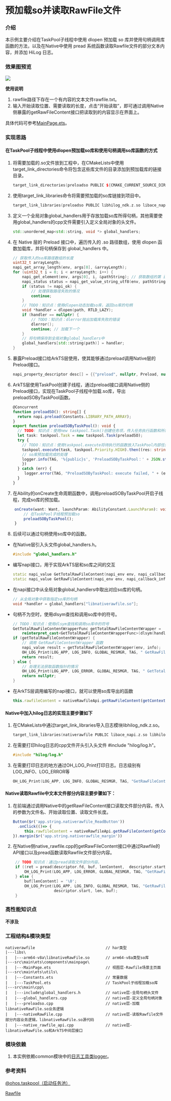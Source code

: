 # 预加载so并读取RawFile文件

### 介绍

本示例主要介绍在TaskPool子线程中使用 dlopen 预加载 so 库并使用句柄调用库函数的方法，以及在Native中使用 pread 系统函数读取Rawfile文件的部分文本内容，并添加 HiLog 日志。

### 效果图预览

![](../../entry/src/main/resources/base/media/raw_file.gif)

**使用说明**

1. rawfile路径下存在一个有内容的文本文件rawfile.txt。
2. 输入开始读取位置、需要读取的长度，点击“开始读取”，即可通过调用Native侧暴露的getRawFileContent接口把读取到的内容显示在界面上。

具体代码可参考[MainPage.ets](src/main/ets/components/mainpage/NativeRawfileDemo.ets)。

### 实现思路

#### 在TaskPool子线程中使用dlopen预加载so库和使用句柄调用so库函数的方式

1. 将需要加载的.so文件放到工程中，在CMakeLists中使用target_link_directories命令将包含这些库文件的目录添加到预加载库的链接目录。

    ```c++
    target_link_directories(preloadso PUBLIC ${CMAKE_CURRENT_SOURCE_DIR}/../../../libs/${OHOS_ARCH}/)
    ```

2. 使用target_link_libraries命令将需要预加载的so库链接到项目中。

    ```c++
    target_link_libraries(preloadso PUBLIC libhilog_ndk.z.so libace_napi.z.so global_handlers libnativerawfile.so)
    ```

3. 定义一个全局对象global_handlers用于存放加载so库所得句柄，其他需要使用global_handlers的cpp文件需要引入定义全局对象的头文件。

    ```c++
    std::unordered_map<std::string, void *> global_handlers;
    ```

4. 在 Native 层的 Preload 接口中，遍历传入的 .so 路径数组，使用 dlopen 函数加载库，并将句柄保存到 global_handlers 中。

    ```c++
    // 获取传入的so库路径数组的长度
    uint32_t arrayLength;
    napi_get_array_length(env, args[0], &arrayLength);
    for (uint32_t i = 0; i < arrayLength; i++) {
        napi_get_element(env, args[0], i, &pathString); // 获取数组的第 i 个元素
        napi_status status = napi_get_value_string_utf8(env, pathString, path, sizeof(path), &pathLength);
        if (status != napi_ok) {
            // 处理获取路径失败的情况
            continue;
        }
        // TODO：知识点：使用dlopen动态加载so库，返回so库的句柄
        void *handler = dlopen(path, RTLD_LAZY);
        if (handler == nullptr) {
            // TODO：知识点：dlerror抛出加载库失败的错误
            dlerror();
            continue; // 加载下一个
        }
        // 将句柄保存到全局对象global_handlers中
        global_handlers[std::string(path)] = handler;
    }
    ```

5. 暴露Preload接口给ArkTS层使用，使其能够通过preload调用Native层的Preload接口。

    ```c++
    napi_property_descriptor desc[] = {{"preload", nullptr, Preload, nullptr, nullptr, nullptr, napi_default, nullptr}};
    ```

6. ArkTS层使用TaskPool创建子线程，通过preload接口调用Native侧的Preload接口，实现在TaskPool子线程中加载.so库，导出preloadSOByTaskPool函数。

    ```typescript
    @Concurrent
    function preloadSO(): string[] {
      return napi.preload(Constants.LIBRARY_PATH_ARRAY);
    }
    export function preloadSOByTaskPool(): void {
      // TODO: 知识点：使用new taskpool.Task()创建任务项，传入任务执行函数和所需参数
      let task: taskpool.Task = new taskpool.Task(preloadSO);
      try {
        // TODO：知识点：使用taskpool.execute将待执行的函数放入TaskPool内部任务队列等待执行
        taskpool.execute(task, taskpool.Priority.HIGH).then((res: string[]) => {
        // so库预加载完成的处理
        logger.info(TAG, '%{public}s', 'PreloadSOByTaskPool：' + JSON.stringify(res));
        })
      } catch (err) {
         logger.error(TAG, "PreloadSOByTaskPool: execute failed, " + (err as BusinessError).toString());
      }
    }
    ```

7. 在Ability的onCreate生命周期函数中，调用preloadSOByTaskPool开启子线程，完成so库的预加载。
```typescript
    onCreate(want: Want, launchParam: AbilityConstant.LaunchParam): void {
        // 在TaskPool子线程预加载so
        preloadSOByTaskPool();
    }
```

8. 后续可以通过句柄使用so库中的函数。

- 在Native层引入头文件global_handlers.h。

    ```c++
    #include "global_handlers.h"
    ```
- 编写napi接口，用于实现ArkTS层和so库之间的交互

    ```c++
    static napi_value GetTotalRawFileContent(napi_env env, napi_callback_info info){}
    static napi_value GetRawFileContent(napi_env env, napi_callback_info info) {}
    ```

- 在napi接口中从全局对象global_handlers中取出对应so库的句柄。

    ```c++
    // 从全局对象中获取指定so库的句柄
    void *handler = global_handlers["libnativerawfile.so"];
    ```

- 句柄不为空时，使用dlsym查找和调用so库中的符号。

    ```c++
    // TODO：知识点：使用dlsym查找和调用so库中的符号
    GetTotalRawFileContentWrapperFunc getTotalRawFileContentWrapper =
        reinterpret_cast<GetTotalRawFileContentWrapperFunc>(dlsym(handler, "GetTotalRawFileContentWrapper"));
    if (getTotalRawFileContentWrapper) {
        // 调用 GetRawFileContentWrapper 函数
        napi_value result = getTotalRawFileContentWrapper(env, info);
        OH_LOG_Print(LOG_APP, LOG_INFO, GLOBAL_RESMGR, TAG, " GetRawFileContentWrapper finish");
        return result;
    } else {
        // 处理无法获取函数指针的情况
        OH_LOG_Print(LOG_APP, LOG_ERROR, GLOBAL_RESMGR, TAG, " GetTotalRawFileContentWrapper fn failed");
        return nullptr;
    }
    ```

- 在ArkTS层调用编写的napi接口，就可以使用so库导出的函数

    ```typescript
    this.rawfileContent = nativeRawfileApi.getRawFileContent(getContext().resourceManager, 'rawfile.txt', 2, 5);
    ```

#### Native中加入hilog日志的实现主要步骤如下

1. 在CMakeLists中通过target_link_libraries导入日志模块libhilog_ndk.z.so。

   ```c++
   target_link_libraries(nativerawfile PUBLIC libace_napi.z.so libhilog_ndk.z.so librawfile.z.so)
   ```

2. 在需要打印hilog日志的cpp文件开头引入头文件 #include "hilog/log.h"。

   ```c
   #include "hilog/log.h"
   ```

3. 在需要打印日志的地方通过OH_LOG_Print打印日志。日志级别有LOG_INFO、LOG_ERROR等

   ```c++
   OH_LOG_Print(LOG_APP, LOG_INFO, GLOBAL_RESMGR, TAG, "GetRawFileContent Begin");
   ```

#### Native读取Rawfile中文本文件部分内容主要步骤如下：

1. 在前端通过调用Native中的getRawFileContent接口读取文件部分内容。传入的参数为文件名、开始读取位置、读取文件长度。

   ```typescript
   Button($r('app.string.nativerawfile_ReadButton'))
     .onClick(()=> {
        this.rawfileContent = nativeRawfileApi.getRawFileContent(getContext().resourceManager, 'rawfile.txt', this.ReadStartPos, this.readLength);
   }).margin($r('app.string.nativerawfile_margin'))
   ```

2. 在Native侧native_rawfile.cpp的getRawFileContent接口中通过Rawfile的API接口以及pread函数读取Rawfile文件部分内容。
   ```c++
    // TODO 知识点：通过pread读取文件部分内容。
    if ((ret = pread(descriptor.fd, buf, lenContent,  descriptor.start + startPos)) == -1) {
        OH_LOG_Print(LOG_APP, LOG_ERROR, GLOBAL_RESMGR, TAG, "GetRawFileContent pread error!");
    } else {
        buf[lenContent] = '\0';
        OH_LOG_Print(LOG_APP, LOG_INFO, GLOBAL_RESMGR, TAG, "GetRawFileContent: %{public}ld: %{public}ld: %{public}s\n",
                     descriptor.start, len, buf);
    }
   ```

### 高性能知识点

**不涉及**

### 工程结构&模块类型

   ```
   nativerawfile                               // har类型
   |---libs\
   |   |---arm64-v8a\libnativeRawFile.so       // arm64-v8a类型so库
   |---src\main\ets\components\mainpage\
   |   |---MainPage.ets                        // 视图层-Rawfile场景主页面
   |---src\main\ets\utils\
   |   |---Constants.ets                       // 常量数据
   |   |---TaskPool.ets                        // TaskPool子线程加载so库
   |---src\main\cpp\
   |   |---include\global_handlers.h           // native层-全局句柄头文件
   |   |---global_handlers.cpp                 // native层-定义全局句柄对象
   |   |---preloadso.cpp                       // native层-加载libnativeRawFile.so业务逻辑
   |   |---nativeRawFile.cpp                   // native层-读取Rawfile文件部分内容业务逻辑，libnativeRawFile.so源代码
   |   |---native_rawfile_api.cpp              // native层-libnativeRawFile.so和ArkTS中间层接口
   ```

### 模块依赖

1. 本实例依赖common模块中的[日志工具类logger](../../common/utils/src/main/ets/log/Logger.ets)。

### 参考资料

[@ohos.taskpool（启动任务池）](https://developer.huawei.com/consumer/cn/doc/harmonyos-references/js-apis-taskpool-0000001860295901)

[Rawfile](https://developer.huawei.com/consumer/cn/doc/harmonyos-references/rawfile-0000001770391656)
